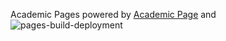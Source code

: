 Academic Pages powered by [Academic Page](https://github.com/academicpages/academicpages.github.io/discussions)
and ![pages-build-deployment](https://github.com/academicpages/academicpages.github.io/actions/workflows/pages/pages-build-deployment/badge.svg)
